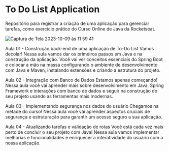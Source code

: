 # To Do List Application 

Repositório para registrar a criação de uma aplicação para gerenciar tarefas, como exercício prático do Curso Online de Java da Rocketseat.

![Captura de Tela 2023-10-09 às 11 59 41](https://github.com/nataliadiotto/rocketseat/assets/99757196/6c99fd2d-a315-418e-a956-06224527a491)

Aula 01 - Construção back-end de uma aplicação de To-Do List
Vamos decolar! Nessa aula vamos dar os primeiros passos em Java e na construção da aplicação. Você vai ver conceitos essenciais do Spring Boot e colocar a mão na massa configurando o ambiente de desenvolvimento com Java e Maven, instalando extensões e criando a estrutura do projeto.

Aula 02 - Integração com Banco de Dados
Estamos apenas começando! Nessa aula você vai aprender mais sobre desenvolvimento em Java, Spring Framework e interações com banco de dados e seguir na construção do seu projeto usando as ferramentas mais modernas.

Aula 03 - Implementando segurança nos dados do usuário
Chegamos na metade do curso! Nessa aula você vai aprender aspectos cruciais de segurança e estruturação para garantir um acesso seguro a sua aplicação.

Aula 04 - Atualizando tarefas e validação de rotas
Você está cada vez mais perto de concluir o seu projeto com Java! Nessa aula vamos implementar melhorias e funcionalidades e enriquecer a interatividade do usuário com a nossa aplicação.
